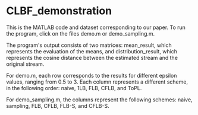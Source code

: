 # CLBF_demonstration

This is the MATLAB code and dataset corresponding to our paper. To run the program, click on the files demo.m or demo_sampling.m.

The program's output consists of two matrices: mean_result, which represents the evaluation of the means, and distribution_result, which represents the cosine distance between the estimated stream and the original stream. 

For demo.m, each row corresponds to the results for different epsilon values, ranging from 0.5 to 3. Each column represents a different scheme, in the following order: naive, 1LB, FLB, CFLB, and ToPL.

For demo_sampling.m, the columns represent the following schemes: naive, sampling, FLB, CFLB, FLB-S, and CFLB-S.
